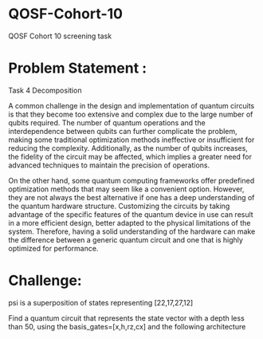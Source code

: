 # QOSF-Cohort-10
QOSF Cohort 10 screening task
# Problem Statement :  

Task 4 Decomposition  

 A common challenge in the design and implementation of quantum circuits is that they become
 too extensive and complex due to the large number of qubits required.
 The number of quantum operations and the interdependence between qubits can further
 complicate the problem, making some traditional optimization methods ineffective or insufficient
 for reducing the complexity. Additionally, as the number of qubits increases, the fidelity of the
 circuit may be affected, which implies a greater need for advanced techniques to maintain the
 precision of operations.  
 
 On the other hand, some quantum computing frameworks offer predefined optimization methods
 that may seem like a convenient option. However, they are not always the best alternative if one
 has a deep understanding of the quantum hardware structure. Customizing the circuits by taking
 advantage of the specific features of the quantum device in use can result in a more efficient
 design, better adapted to the physical limitations of the system. Therefore, having a solid
 understanding of the hardware can make the difference between a generic quantum circuit and
 one that is highly optimized for performance.  
 
 # Challenge:  
 psi is a superposition of states representing [22,17,27,12]  
 
 Find a quantum circuit that represents the state vector  with a depth less than 50, using the
 basis_gates=[x,h,rz,cx] and the following architecture
